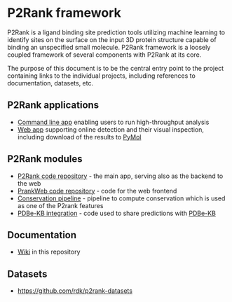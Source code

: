# P2Rank framework

P2Rank is a ligand binding site prediction tools utilizing machine learning to identify sites on the surface on the input 3D protein structure capable of binding an unspecified small molecule. P2Rank framework is a loosely coupled framework of several components with P2Rank at its core.

The purpose of this document is to be the central entry point to the project containing links to the individual projects, including references to documentation, datasets, etc.

## P2Rank applications
- [Command line app](https://github.com/rdk/p2rank) enabling users to run high-throughput analysis
- [Web app](https://p2rank.cz) supporting online detection and their visual inspection, including download of the results to [PyMol](https://pymol.org/)

## P2Rank modules

- [P2Rank code repository](https://github.com/rdk/p2rank) - the main app, serving also as the backend to the web
- [PrankWeb code repository](https://github.com/cusbg/prankweb) - code for the web frontend
- [Conservation pipeline](https://github.com/cusbg/sequence-conservation) - pipeline to compute conservation which is used as one of the P2rank features
- [PDBe-KB integration](https://github.com/cusbg/p2rank-pdbe-kb) - code used to share predictions with [PDBe-KB](https://www.ebi.ac.uk/pdbe/pdbe-kb)

## Documentation

- [Wiki](https://github.com/cusbg/p2rank-framework/wiki) in this repository

## Datasets
- https://github.com/rdk/p2rank-datasets
